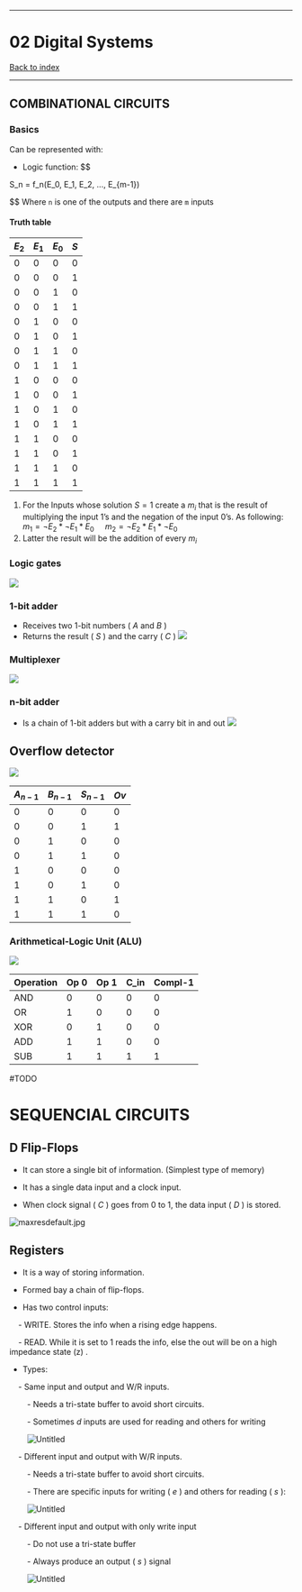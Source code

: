 
---
# 02 Digital Systems

[Back to index](../CS/OS/README.md)

---
## COMBINATIONAL CIRCUITS
### Basics
Can be represented with:
- Logic function:
$$

S_n = f_n(E_0, E_1, E_2, ..., E_{m-1})

$$
Where `n` is one of the outputs and there are `m` inputs
#### Truth table

| $E_2$ | $E_1$ | $E_0$ | $S$ |
| ----- | ----- | ----- | --- |
| 0     | 0     | 0     | 0   |
| 0     | 0     | 0     | 1   |
| 0     | 0     | 1     | 0   |
| 0     | 0     | 1     | 1   |
| 0     | 1     | 0     | 0   |
| 0     | 1     | 0     | 1   |
| 0     | 1     | 1     | 0   |
| 0     | 1     | 1     | 1   |
| 1     | 0     | 0     | 0   |
| 1     | 0     | 0     | 1   |
| 1     | 0     | 1     | 0   |
| 1     | 0     | 1     | 1   |
| 1     | 1     | 0     | 0   |
| 1     | 1     | 0     | 1   |
| 1     | 1     | 1     | 0   |
| 1     | 1     | 1     | 1   |

1. For the Inputs whose solution $S = 1$ create a $m_i$ that is the result of multiplying the input 1’s and the negation of the input 0’s. As following:
    $m_1 = ¬E_2 * ¬E_1 *  E_0$
    $m_2 = ¬ E_2 *  E_1 * ¬ E_0$
1. Latter the result will be the addition of every $m_i$

### Logic gates
![](../../../Assets/OS/Basics/CS_Basics_02_00.png)

### 1-bit adder
- Receives two 1-bit numbers ( $A$ and $B$ )
- Returns the result ( $S$ ) and the carry ( $C$ )
![](../../../Assets/OS/Basics/CS_Basics_02_01.png)
### Multiplexer
![](../../../Assets/OS/Basics/CS_Basics_02_02.png)
### n-bit adder
- Is a chain of 1-bit adders but with a carry bit in and out
![](../../../Assets/OS/Basics/CS_Basics_02_03.png)
## **Overflow detector**
![](../../../Assets/OS/Basics/CS_Basics_02_04.png)

| $A_{n-1}$ | $B_{n-1}$ | $S_{n-1}$ | $Ov$ |
| --------- | --------- | --------- | ---- |
| 0         | 0         | 0         | 0    |
| 0         | 0         | 1         | 1    |
| 0         | 1         | 0         | 0    |
| 0         | 1         | 1         | 0    |
| 1         | 0         | 0         | 0    |
| 1         | 0         | 1         | 0    |
| 1         | 1         | 0         | 1    |
| 1         | 1         | 1         | 0    |
### Arithmetical-Logic Unit (ALU)
![](../../../Assets/OS/Basics/CS_Basics_02_05.png)

| Operation | Op 0 | Op 1 | C_in | Compl-1 |
| --------- | ---- | ---- | ---- | ------- |
| AND       | 0    | 0    | 0    | 0       |
| OR        | 1    | 0    | 0    | 0       |
| XOR       | 0    | 1    | 0    | 0       |
| ADD       | 1    | 1    | 0    | 0       |
| SUB       | 1    | 1    | 1    | 1       |
#TODO
# SEQUENCIAL CIRCUITS

  

## **D Flip-Flops**

  

- It can store a single bit of information. (Simplest type of memory)

- It has a single data input and a clock input.

- When clock signal ( $C$ ) goes from 0 to 1, the data input ( $D$ ) is stored.

  

![maxresdefault.jpg](02%20Digital%20Systems%20e3e855d3e6a84df4b4da6654a8ca7a96/maxresdefault.jpg)

  

## **Registers**

  

- It is a way of storing information.

- Formed bay a chain of flip-flops.

- Has two control inputs:

    - WRITE. Stores the info when a rising edge happens.

    - READ. While it is set to 1 reads the info, else the out will be on a high impedance state (z) .

- Types:

    - Same input and output and W/R inputs.

        - Needs a tri-state buffer to avoid short circuits.

        - Sometimes $d$ inputs are used for reading and others for writing

        ![Untitled](02%20Digital%20Systems%20e3e855d3e6a84df4b4da6654a8ca7a96/Untitled%206.png)

    - Different input and output with W/R inputs.

        - Needs a tri-state buffer to avoid short circuits.

        - There are specific inputs for writing ( $e$ ) and others for reading ( $s$ ):

        ![Untitled](02%20Digital%20Systems%20e3e855d3e6a84df4b4da6654a8ca7a96/Untitled%207.png)

    - Different input and output with only write input

        - Do not use a tri-state buffer

        - Always produce an output ( $s$ ) signal

        ![Untitled](02%20Digital%20Systems%20e3e855d3e6a84df4b4da6654a8ca7a96/Untitled%208.png)